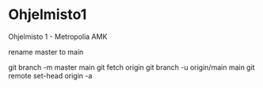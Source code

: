 # Ohjelmisto1
Ohjelmisto 1 - Metropolia AMK

rename master to main


git branch -m master main
git fetch origin
git branch -u origin/main main
git remote set-head origin -a

  
